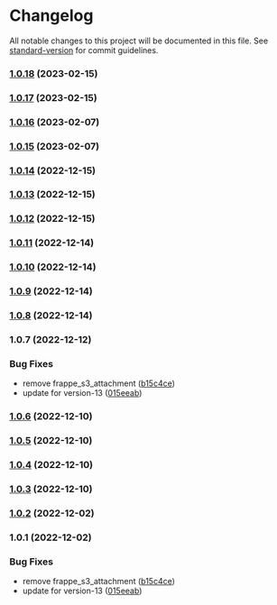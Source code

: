 # Changelog

All notable changes to this project will be documented in this file. See [standard-version](https://github.com/conventional-changelog/standard-version) for commit guidelines.

### [1.0.18](https://github.com/medblocks/erpnext/compare/v1.0.17...v1.0.18) (2023-02-15)

### [1.0.17](https://github.com/medblocks/erpnext/compare/v1.0.16...v1.0.17) (2023-02-15)

### [1.0.16](https://github.com/medblocks/erpnext/compare/v1.0.15...v1.0.16) (2023-02-07)

### [1.0.15](https://github.com/medblocks/erpnext/compare/v1.0.14...v1.0.15) (2023-02-07)

### [1.0.14](https://github.com/medblocks/erpnext/compare/v1.0.13...v1.0.14) (2022-12-15)

### [1.0.13](https://github.com/medblocks/erpnext/compare/v1.0.8...v1.0.13) (2022-12-15)

### [1.0.12](https://github.com/medblocks/erpnext/compare/v1.0.11...v1.0.12) (2022-12-15)

### [1.0.11](https://github.com/medblocks/erpnext/compare/v1.0.10...v1.0.11) (2022-12-14)

### [1.0.10](https://github.com/medblocks/erpnext/compare/v1.0.9...v1.0.10) (2022-12-14)

### [1.0.9](https://github.com/medblocks/erpnext/compare/v1.0.8...v1.0.9) (2022-12-14)

### [1.0.8](https://github.com/medblocks/erpnext/compare/v1.0.7...v1.0.8) (2022-12-14)

### 1.0.7 (2022-12-12)


### Bug Fixes

* remove frappe_s3_attachment ([b15c4ce](https://github.com/medblocks/erpnext/commit/b15c4ce745879d71f9ac730388b91916532eebbe))
* update for version-13 ([015eeab](https://github.com/medblocks/erpnext/commit/015eeab49eac26c6ad32e25fd57f43fe3491e73d))

### [1.0.6](https://github.com/medblocks/erpnext/compare/v1.0.5...v1.0.6) (2022-12-10)

### [1.0.5](https://github.com/medblocks/erpnext/compare/v1.0.4...v1.0.5) (2022-12-10)

### [1.0.4](https://github.com/medblocks/erpnext/compare/v1.0.3...v1.0.4) (2022-12-10)

### [1.0.3](https://github.com/medblocks/erpnext/compare/v1.0.2...v1.0.3) (2022-12-10)

### [1.0.2](https://github.com/medblocks/erpnext/compare/v1.0.1...v1.0.2) (2022-12-02)

### 1.0.1 (2022-12-02)


### Bug Fixes

* remove frappe_s3_attachment ([b15c4ce](https://github.com/medblocks/erpnext/commit/b15c4ce745879d71f9ac730388b91916532eebbe))
* update for version-13 ([015eeab](https://github.com/medblocks/erpnext/commit/015eeab49eac26c6ad32e25fd57f43fe3491e73d))
